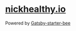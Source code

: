 # [nickhealthy.io](https://nickhealthy.github.io)

Powered by [Gatsby-starter-bee](https://github.com/JaeYeopHan/gatsby-starter-bee)

<!-- <p>
  <a href="https://twitter.com/JbeeLjyhanll">
    <img alt="Twitter: JbeeLjyhanll" src="https://img.shields.io/twitter/follow/JbeeLjyhanll.svg?style=social" target="_blank" />
  </a>
</p> -->

<!-- <sub><sup>Written by <a href="https://github.com/JaeYeopHan">@Jbee</a></sup></sub><small>✌</small> -->
